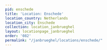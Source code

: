 ```yaml
---
pid: enschede
title: 'Location: Enschede'
location_country: Netherlands
location_city: Enschede
collection: location_janbrueghel
layout: locationpage_janbrueghel
order: '082'
permalink: "/janbrueghel/locations/enschede/"
---
```

